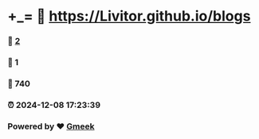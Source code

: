 # +_= :link: https://Livitor.github.io/blogs 
### :page_facing_up: [2](https://Livitor.github.io/blogs/tag.html) 
### :speech_balloon: 1 
### :hibiscus: 740 
### :alarm_clock: 2024-12-08 17:23:39 
### Powered by :heart: [Gmeek](https://github.com/Meekdai/Gmeek)

